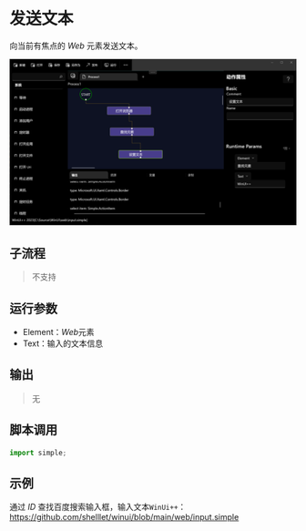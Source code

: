 # 发送文本 
向当前有焦点的 *Web* 元素发送文本。

![action](./images/03.png ':size=90%')

## 子流程
> 不支持


## 运行参数

* Element：*Web*元素
* Text：输入的文本信息


## 输出

> 无   

## 脚本调用

```python
import simple;

```

## 示例

通过 *ID* 查找百度搜索输入框，输入文本`WinUi++`：https://github.com/shelllet/winui/blob/main/web/input.simple
